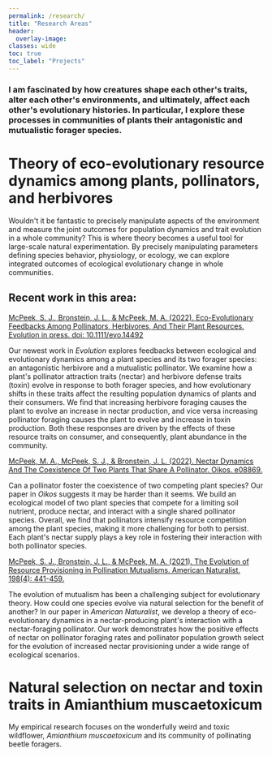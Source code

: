 ```yaml
---
permalink: /research/
title: "Research Areas"
header:
  overlay-image: 
classes: wide
toc: true
toc_label: "Projects"
---
```


### I am fascinated by how creatures shape each other's traits, alter each other's environments, and ultimately, affect each other's evolutionary histories. In particular, I explore these processes in communities of plants their antagonistic and mutualistic forager species.

# Theory of eco-evolutionary resource dynamics among plants, pollinators, and herbivores

Wouldn't it be fantastic to precisely manipulate aspects of the environment and measure the joint outcomes for population dynamics and trait evolution in a whole community? This is where theory becomes a useful tool for large-scale natural experimentation. By precisely manipulating parameters defining species behavior, physiology, or ecology, we can explore integrated outcomes of ecological evolutionary change in whole communities.

## Recent work in this area:

[McPeek, S. J., Bronstein, J. L., & McPeek, M. A. (2022). Eco-Evolutionary Feedbacks Among Pollinators, Herbivores, And Their Plant Resources. Evolution in press. doi: 10.1111/evo.14492](https://doi.org/10.1111/evo.14492)

Our newest work in <i>Evolution</i> explores feedbacks between ecological and evolutionary dynamics among a plant species and its two forager species: an antagonistic herbivore and a mutualistic pollinator. We examine how a plant's pollinator attraction traits (nectar) and herbivore defense traits (toxin) evolve in response to both forager species, and how evolutionary shifts in these traits affect the resulting population dynamics of plants and their consumers. We find that increasing herbivore foraging causes the plant to evolve an increase in nectar production, and vice versa increasing pollinator foraging causes the plant to evolve and increase in toxin production. Both these responses are driven by the effects of these resource traits on consumer, and consequently, plant abundance in the community.


[McPeek, M. A., McPeek, S. J., & Bronstein, J. L. (2022). Nectar Dynamics And The Coexistence Of Two Plants That Share A Pollinator. Oikos. e08869.](https://doi.org/10.1111/oik.08869)

Can a pollinator foster the coexistence of two competing plant species? Our paper in <i> Oikos </i> suggests it may be harder than it seems. We build an ecological model of two plant species that compete for a limiting soil nutrient, produce nectar, and interact with a single shared pollinator species. Overall, we find that pollinators intensify resource competition among the plant species, making it more challenging for both to persist. Each plant's nectar supply plays a key role in fostering their interaction with both pollinator species.


[McPeek, S. J., Bronstein, J. L., & McPeek, M. A. (2021). The Evolution of Resource Provisioning in Pollination Mutualisms. American Naturalist. 198(4): 441-459.](https://doi.org/10.1086/715746)

The evolution of mutualism has been a challenging subject for evolutionary theory. How could one species evolve via natural selection for the benefit of another? In our paper in <i> American Naturalist</i>, we develop a theory of eco-evolutionary dynamics in a nectar-producing plant's interaction with a nectar-foraging pollinator. Our work demonstrates how the positive effects of nectar on pollinator foraging rates and pollinator population growth select for the evolution of increased nectar provisioning under a wide range of ecological scenarios.

# Natural selection on nectar and toxin traits in Amianthium muscaetoxicum

My empirical research focuses on the wonderfully weird and toxic wildflower, <i>Amianthium muscaetoxicum</i> and its community of pollinating beetle foragers.
